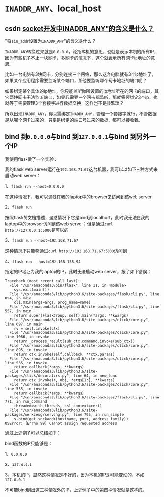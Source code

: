 # `INADDR_ANY`、local_host

## csdn [socket开发中INADDR_ANY"的含义是什么？](https://blog.csdn.net/jeffasd/article/details/51461568)

"将`sin_addr`设置为`INADDR_ANY`"的含义是什么？

`INADDR_ANY`转换过来就是`0.0.0.0`，泛指本机的意思，也就是表示本机的所有IP，因为有些机子不止一块网卡，多网卡的情况下，这个就表示所有网卡ip地址的意思。

比如一台电脑有3块网卡，分别连接三个网络，那么这台电脑就有3个ip地址了，如果某个应用程序需要监听某个端口，那他要监听哪个网卡地址的端口呢？

如果绑定某个具体的ip地址，你只能监听你所设置的ip地址所在的网卡的端口，其它两块网卡无法监听端口，如果我需要三个网卡都监听，那就需要绑定3个ip，也就等于需要管理3个套接字进行数据交换，这样岂不是很繁琐？

所以出现`INADDR_ANY`，你只需绑定`INADDR_ANY`，管理一个套接字就行，不管数据是从哪个网卡过来的，只要是绑定的端口号过来的数据，都可以接收到。


## bind 到`0.0.0.0`与bind 到`127.0.0.1`与bind 到另外一个IP



我使用flask做了一个实验：

我的flask web  server运行在`192.168.71.67`这台机器，我可以以如下三种方式来启动web server：

1、`flask run --host=0.0.0.0`

在这种情况下，我可以通过在我的laptop中的browser来访问到该web  server

2、`flask run `

按照flask的文档描述，这总情况下它是bind到localhost，此时我无法在我的laptop中的browser访问到该web server；但是通过`curl http://127.0.0.1:5000`是可以的

3、`flask run --host=192.168.71.67`

这种情况下只能够通过`curl http://192.168.71.67:5000`访问到

4、`flask run --host=192.168.158.94`

指定的IP地址为我的laptop的IP，此时无法启动web server，报了如下错误：

```
Traceback (most recent call last):
  File "/usr/anaconda3/bin/flask", line 11, in <module>
    sys.exit(main())
  File "/usr/anaconda3/lib/python3.6/site-packages/flask/cli.py", line 894, in main
    cli.main(args=args, prog_name=name)
  File "/usr/anaconda3/lib/python3.6/site-packages/flask/cli.py", line 557, in main
    return super(FlaskGroup, self).main(*args, **kwargs)
  File "/usr/anaconda3/lib/python3.6/site-packages/click/core.py", line 697, in main
    rv = self.invoke(ctx)
  File "/usr/anaconda3/lib/python3.6/site-packages/click/core.py", line 1066, in invoke
    return _process_result(sub_ctx.command.invoke(sub_ctx))
  File "/usr/anaconda3/lib/python3.6/site-packages/click/core.py", line 895, in invoke
    return ctx.invoke(self.callback, **ctx.params)
  File "/usr/anaconda3/lib/python3.6/site-packages/click/core.py", line 535, in invoke
    return callback(*args, **kwargs)
  File "/usr/anaconda3/lib/python3.6/site-packages/click/decorators.py", line 64, in new_func
    return ctx.invoke(f, obj, *args[1:], **kwargs)
  File "/usr/anaconda3/lib/python3.6/site-packages/click/core.py", line 535, in invoke
    return callback(*args, **kwargs)
  File "/usr/anaconda3/lib/python3.6/site-packages/flask/cli.py", line 771, in run_command
    threaded=with_threads, ssl_context=cert)
  File "/usr/anaconda3/lib/python3.6/site-packages/werkzeug/serving.py", line 795, in run_simple
    s.bind(get_sockaddr(hostname, port, address_family))
OSError: [Errno 99] Cannot assign requested address
```



通过上述例子可以总结如下：

bind函数的IP只能够是：

1、`0.0.0.0` 

2、`127.0.0.1` 

3、本机的IP，显然这种情况是不好的，因为本机的IP是可能变动的，不如`127.0.0.1`

不可能bind到出这三种情况外的IP，上述例子中的第四种情况就是这样的。




